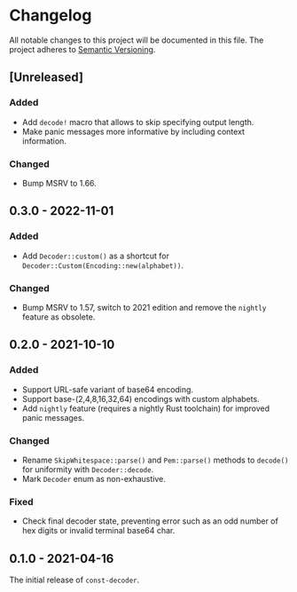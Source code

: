 # Changelog

All notable changes to this project will be documented in this file.
The project adheres to [Semantic Versioning](http://semver.org/spec/v2.0.0.html).

## [Unreleased]

### Added

- Add `decode!` macro that allows to skip specifying output length.
- Make panic messages more informative by including context information.

### Changed

- Bump MSRV to 1.66.

## 0.3.0 - 2022-11-01

### Added

- Add `Decoder::custom()` as a shortcut for `Decoder::Custom(Encoding::new(alphabet))`.

### Changed

- Bump MSRV to 1.57, switch to 2021 edition and remove the `nightly` feature as obsolete.

## 0.2.0 - 2021-10-10

### Added

- Support URL-safe variant of base64 encoding.
- Support base-(2,4,8,16,32,64) encodings with custom alphabets.
- Add `nightly` feature (requires a nightly Rust toolchain) for improved panic 
  messages.

### Changed

- Rename `SkipWhitespace::parse()` and `Pem::parse()` methods to `decode()`
  for uniformity with `Decoder::decode`.
- Mark `Decoder` enum as non-exhaustive.

### Fixed

- Check final decoder state, preventing error such as an odd number of hex digits
  or invalid terminal base64 char.

## 0.1.0 - 2021-04-16

The initial release of `const-decoder`.
